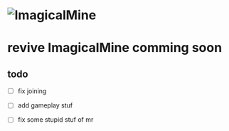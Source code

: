 # ![ImagicalMine](http://i.imgur.com/6Hlm8mn.gif)

# revive  ImagicalMine comming soon

## todo

- [ ] fix joining

- [ ] add gameplay stuf

- [ ] fix some stupid stuf of mr

